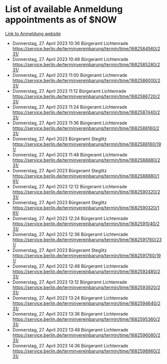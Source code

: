 # List of available Anmeldung appointments as of $NOW
[Link to Anmeldung website](https://service.berlin.de/terminvereinbarung/termin/tag.php?termin=1&anliegen[]=120686&dienstleisterlist=122210,122217,327316,122219,327312,122227,327314,122231,327346,122243,327348,122254,122252,329742,122260,329745,122262,329748,122271,327278,122273,327274,122277,327276,330436,122280,327294,122282,327290,122284,327292,122291,327270,122285,327266,122286,327264,122296,327268,150230,329760,122297,327286,122294,327284,122312,329763,122314,329775,122304,327330,122311,327334,122309,327332,317869,122281,327352,122279,329772,122283,122276,327324,122274,327326,122267,329766,122246,327318,122251,327320,122257,327322,122208,327298,122226,327300&herkunft=http%3A%2F%2Fservice.berlin.de%2Fdienstleistung%2F120686%2F)
- Donnerstag, 27. April 2023 10:36 Bürgeramt Lichtenrade https://service.berlin.de/terminvereinbarung/termin/time/1682584560/231/
- Donnerstag, 27. April 2023 10:48 Bürgeramt Lichtenrade https://service.berlin.de/terminvereinbarung/termin/time/1682585280/231/
- Donnerstag, 27. April 2023 11:00 Bürgeramt Lichtenrade https://service.berlin.de/terminvereinbarung/termin/time/1682586000/231/
- Donnerstag, 27. April 2023 11:12 Bürgeramt Lichtenrade https://service.berlin.de/terminvereinbarung/termin/time/1682586720/231/
- Donnerstag, 27. April 2023 11:24 Bürgeramt Lichtenrade https://service.berlin.de/terminvereinbarung/termin/time/1682587440/231/
- Donnerstag, 27. April 2023 11:36 Bürgeramt Lichtenrade https://service.berlin.de/terminvereinbarung/termin/time/1682588160/231/
- Donnerstag, 27. April 2023  Bürgeramt Steglitz https://service.berlin.de/terminvereinbarung/termin/time/1682588160/191/
- Donnerstag, 27. April 2023 11:48 Bürgeramt Lichtenrade https://service.berlin.de/terminvereinbarung/termin/time/1682588880/231/
- Donnerstag, 27. April 2023  Bürgeramt Steglitz https://service.berlin.de/terminvereinbarung/termin/time/1682588880/191/
- Donnerstag, 27. April 2023 12:12 Bürgeramt Lichtenrade https://service.berlin.de/terminvereinbarung/termin/time/1682590320/231/
- Donnerstag, 27. April 2023  Bürgeramt Steglitz https://service.berlin.de/terminvereinbarung/termin/time/1682590320/191/
- Donnerstag, 27. April 2023 12:24 Bürgeramt Lichtenrade https://service.berlin.de/terminvereinbarung/termin/time/1682591040/231/
- Donnerstag, 27. April 2023 12:36 Bürgeramt Lichtenrade https://service.berlin.de/terminvereinbarung/termin/time/1682591760/231/
- Donnerstag, 27. April 2023  Bürgeramt Steglitz https://service.berlin.de/terminvereinbarung/termin/time/1682591760/191/
- Donnerstag, 27. April 2023 12:48 Bürgeramt Lichtenrade https://service.berlin.de/terminvereinbarung/termin/time/1682592480/231/
- Donnerstag, 27. April 2023 13:12 Bürgeramt Lichtenrade https://service.berlin.de/terminvereinbarung/termin/time/1682593920/231/
- Donnerstag, 27. April 2023 13:24 Bürgeramt Lichtenrade https://service.berlin.de/terminvereinbarung/termin/time/1682594640/231/
- Donnerstag, 27. April 2023 13:36 Bürgeramt Lichtenrade https://service.berlin.de/terminvereinbarung/termin/time/1682595360/231/
- Donnerstag, 27. April 2023 13:48 Bürgeramt Lichtenrade https://service.berlin.de/terminvereinbarung/termin/time/1682596080/231/
- Donnerstag, 27. April 2023 14:36 Bürgeramt Lichtenrade https://service.berlin.de/terminvereinbarung/termin/time/1682598960/231/
